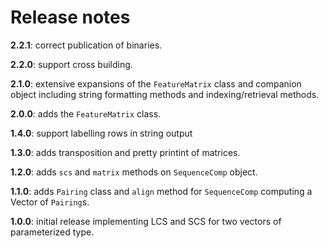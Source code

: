 # Release notes

**2.2.1**: correct publication of binaries.

**2.2.0**: support cross building.

**2.1.0**: extensive expansions of the `FeatureMatrix` class and companion object including string formatting methods and indexing/retrieval methods.

**2.0.0**: adds the `FeatureMatrix` class.

**1.4.0**: support labelling rows in string output

**1.3.0**: adds transposition and pretty printint of matrices.

**1.2.0**: adds `scs` and `matrix` methods on `SequenceComp` object.

**1.1.0**: adds `Pairing` class and `align` method for `SequenceComp` computing a Vector of `Pairing`s.

**1.0.0**: initial release implementing LCS and SCS for two vectors of parameterized type.
